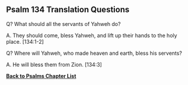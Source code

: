 ## Psalm 134 Translation Questions ##

Q? What should all the servants of Yahweh do?

A. They should come, bless Yahweh, and lift up their hands to the holy place. [134:1-2]

Q? Where will Yahweh, who made heaven and earth, bless his servents?

A. He will bless them from Zion. [134:3]

__[Back to Psalms Chapter List](./)__

